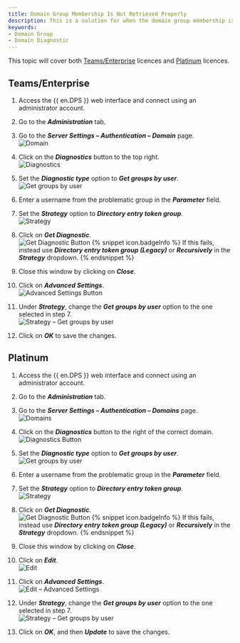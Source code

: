 ```yaml
---
title: Domain Group Membership Is Not Retrieved Properly
description: This is a solution for when the domain group membership is not retrieved correctly from Active Directory.
keywords:
- Domain Group
- Domain Diagnostic
---
```

This topic will cover both <a href="#teams%2Fenterprise">Teams/Enterprise</a> licences and <a href="#platinum">Platinum</a> licences.

## Teams/Enterprise
1. Access the {{ en.DPS }} web interface and connect using an administrator account.
1. Go to the ***Administration*** tab.
1. Go to the ***Server Settings – Authentication – Domain*** page.  
![Domain](/img/en/kb/KB0022.png)
1. Click on the ***Diagnostics*** button to the top right.  
![Diagnostics](/img/en/kb/KB0023.png)
1. Set the ***Diagnostic type*** option to ***Get groups by user***.  
![Get groups by user](/img/en/kb/KB0013.png)
1. Enter a username from the problematic group in the ***Parameter*** field.
1. Set the ***Strategy*** option to ***Directory entry token group***.  
![Strategy](/img/en/kb/KB0014.png)
1. Click on ***Get Diagnostic***.  
![Get Diagnostic Button](/img/en/kb/KB0015.png)
{% snippet icon.badgeInfo %}
If this fails, instead use ***Directory entry token group (Legacy)*** or ***Recursively*** in the ***Strategy*** dropdown.
{% endsnippet %}
 
9. Close this window by clicking on ***Close***.
1. Click on ***Advanced Settings***.  
![Advanced Settings Button](/img/en/kb/KB0024.png)
1. Under ***Strategy***, change the ***Get groups by user*** option to the one selected in step 7.  
![Strategy – Get groups by user](/img/en/kb/KB0018.png)
1. Click on ***OK*** to save the changes.

## Platinum
1. Access the {{ en.DPS }} web interface and connect using an administrator account.
1. Go to the ***Administration*** tab.
1. Go to the ***Server Settings – Authentication – Domains*** page.  
![Domains](/img/en/kb/KB0011.png)
1. Click on the ***Diagnostics*** button to the right of the correct domain.  
![Diagnostics Button](/img/en/kb/KB0012.png)
1. Set the ***Diagnostic type*** option to ***Get groups by user***.  
![Get groups by user](/img/en/kb/KB0013.png)
1. Enter a username from the problematic group in the ***Parameter*** field.
1. Set the ***Strategy*** option to ***Directory entry token group***.  
![Strategy](/img/en/kb/KB0014.png)
1. Click on ***Get Diagnostic***.  
![Get Diagnostic Button](/img/en/kb/KB0015.png)
{% snippet icon.badgeInfo %}
If this fails, instead use ***Directory entry token group (Legacy)*** or ***Recursively*** in the ***Strategy*** dropdown.
{% endsnippet %}
 
9. Close this window by clicking on ***Close***.
1. Click on ***Edit***.  
![Edit](/img/en/kb/KB0016.png)
1. Click on ***Advanced Settings***.  
![Edit – Advanced Settings](/img/en/kb/KB0017.png)
1. Under ***Strategy***, change the ***Get groups by user*** option to the one selected in step 7.  
![Strategy – Get groups by user](/img/en/kb/KB0018.png)
1. Click on ***OK***, and then ***Update*** to save the changes.
